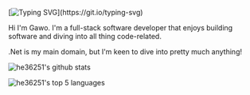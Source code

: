 [![Typing SVG](https://readme-typing-svg.herokuapp.com/?lines=Welcome+to+Gawo+He's+Github+profile!)](https://git.io/typing-svg)

Hi I'm Gawo. 
I'm a full-stack software developer that enjoys building software and diving into all thing code-related.

.Net is my main domain, but I'm keen to dive into pretty much anything!

![he36251's github stats](https://github-readme-stats.vercel.app/api?username=he36251&include_all_commits=true&show_icons=true&theme=dracula)

![he36251's top 5 languages](https://github-readme-stats.vercel.app/api/top-langs/?username=he36251&theme=dracula&langs_count=5)
